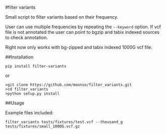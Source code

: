 #filter variants

Small script to filter variants based on their frequency.

User can use multiple frequencies by repeating the ```--keyword``` option.
If vcf file is not annotated the user can point to bgzip and tabix indexed sources to check annotation.

Right now only works with bg-zipped and tabix indexed 1000G vcf file.

##Installation

```pip install filter-variants```

or

```
>git clone https://github.com/moonso/filter_variants.git
>cd filter_variants
>python setup.py install
```

##Usage

Example files included:

```filter_variants tests/fixtures/test.vcf --thousand_g tests/fixtures/small_1000G.vcf.gz```
